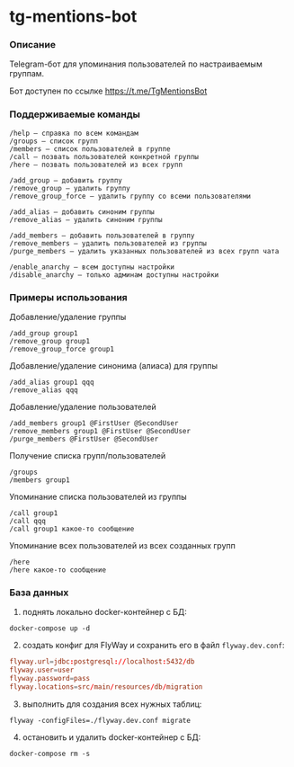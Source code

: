 # tg-mentions-bot

### Описание

Telegram-бот для упоминания пользователей по настраиваемым группам.

Бот доступен по ссылке https://t.me/TgMentionsBot

### Поддерживаемые команды

```
/help — справка по всем командам
/groups — список групп
/members — список пользователей в группе
/call — позвать пользователей конкретной группы
/here — позвать пользователей из всех групп

/add_group — добавить группу
/remove_group — удалить группу
/remove_group_force — удалить группу со всеми пользователями

/add_alias — добавить синоним группы
/remove_alias — удалить синоним группы

/add_members — добавить пользователей в группу
/remove_members — удалить пользователей из группы
/purge_members — удалить указанных пользователей из всех групп чата

/enable_anarchy — всем доступны настройки
/disable_anarchy — только админам доступны настройки
```

### Примеры использования

Добавление/удаление группы

```
/add_group group1
/remove_group group1
/remove_group_force group1
```

Добавление/удаление синонима (алиаса) для группы

```
/add_alias group1 qqq
/remove_alias qqq
```

Добавление/удаление пользователей

```
/add_members group1 @FirstUser @SecondUser
/remove_members group1 @FirstUser @SecondUser
/purge_members @FirstUser @SecondUser
```

Получение списка групп/пользователей

```
/groups
/members group1
```

Упоминание списка пользователей из группы

```
/call group1
/call qqq
/call group1 какое-то сообщение
```

Упоминание всех пользователей из всех созданных групп

```
/here
/here какое-то сообщение
```

### База данных

1) поднять локально docker-контейнер с БД:

```shell
docker-compose up -d
```

2) создать конфиг для FlyWay и сохранить его в файл `flyway.dev.conf`:

```conf
flyway.url=jdbc:postgresql://localhost:5432/db
flyway.user=user
flyway.password=pass
flyway.locations=src/main/resources/db/migration
```

3) выполнить для создания всех нужных таблиц:

```shell
flyway -configFiles=./flyway.dev.conf migrate
```

4) остановить и удалить docker-контейнер с БД:

```shell
docker-compose rm -s
```
